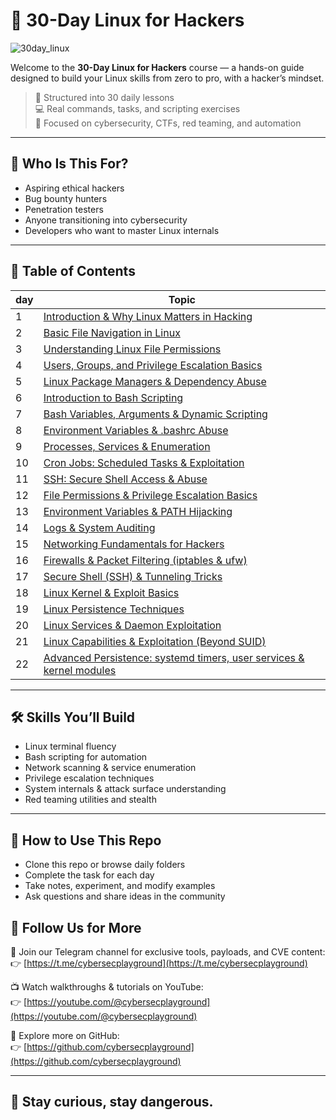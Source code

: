 # 🐧 30-Day Linux for Hackers
![30day_linux](https://github.com/user-attachments/assets/f99d5a61-7e2f-4961-b91e-0d6cb0f05c9a)

Welcome to the **30-Day Linux for Hackers** course — a hands-on guide designed to build your Linux skills from zero to pro, with a hacker’s mindset.

> 📅 Structured into 30 daily lessons  
> 💻 Real commands, tasks, and scripting exercises  
> 🎯 Focused on cybersecurity, CTFs, red teaming, and automation

---

## 📌 Who Is This For?

- Aspiring ethical hackers  
- Bug bounty hunters  
- Penetration testers  
- Anyone transitioning into cybersecurity  
- Developers who want to master Linux internals

---
## 🧭 Table of Contents

| day | Topic |
|-----|-------|
| 1   | [Introduction & Why Linux Matters in Hacking](https://github.com/cybersecplayground/30-Day-Linux-for-Hackers/blob/main/01-Intro.md) |
| 2   | [Basic File Navigation in Linux](https://github.com/cybersecplayground/30-Day-Linux-for-Hackers/blob/main/02-Basic%20File%20Navigation%20in%20Linux.md) |
| 3   | [Understanding Linux File Permissions ](https://github.com/cybersecplayground/30-Day-Linux-for-Hackers/blob/main/03-Understanding%20Linux%20File%20Permissions.md)|
| 4   | [Users, Groups, and Privilege Escalation Basics](https://github.com/cybersecplayground/30-Day-Linux-for-Hackers/blob/main/04-Users%2C%20Groups%2C%20and%20Privilege%20Escalation%20Basics.md) |
| 5   | [Linux Package Managers & Dependency Abuse](https://github.com/cybersecplayground/30-Day-Linux-for-Hackers/blob/main/05-Linux%20Package%20Managers%20%26%20Dependency%20Abuse.md) |
| 6   | [Introduction to Bash Scripting](https://github.com/cybersecplayground/30-Day-Linux-for-Hackers/blob/main/06-Introduction%20to%20Bash%20Scripting.md) |
| 7 | [Bash Variables, Arguments & Dynamic Scripting](https://github.com/cybersecplayground/30-Day-Linux-for-Hackers/blob/main/07-Bash%20Variables%2C%20Arguments%20%26%20Dynamic%20Scripting.md) |
| 8 | [Environment Variables & .bashrc Abuse](https://github.com/cybersecplayground/30-Day-Linux-for-Hackers/blob/main/08-Environment%20Variables%20%26%20.bashrc%20Abuse.md) |
| 9 | [Processes, Services & Enumeration](https://github.com/cybersecplayground/30-Day-Linux-for-Hackers/blob/main/09-Processes%2C%20Services%20%26%20Enumeration.md) |
| 10 | [Cron Jobs: Scheduled Tasks & Exploitation](https://github.com/cybersecplayground/30-Day-Linux-for-Hackers/blob/main/10-Cron%20Jobs%3A%20Scheduled%20Tasks%20%26%20Exploitation.md) |
| 11 | [SSH: Secure Shell Access & Abuse](https://github.com/cybersecplayground/30-Day-Linux-for-Hackers/blob/main/11-SSH_Access_And_Abuse.md) |
| 12 | [File Permissions & Privilege Escalation Basics](https://github.com/cybersecplayground/30-Day-Linux-for-Hackers/blob/main/12-File-Permissions%26Privilege-Escalation-Basics.md) |
| 13 | [Environment Variables & PATH Hijacking](https://github.com/cybersecplayground/30-Day-Linux-for-Hackers/blob/main/13_Environment_Variables_and_PATH_Hijacking.md) |
| 14 | [Logs & System Auditing](https://github.com/cybersecplayground/30-Day-Linux-for-Hackers/blob/main/14_Logs_and_Auditing.md) |
| 15 | [Networking Fundamentals for Hackers](https://github.com/cybersecplayground/30-Day-Linux-for-Hackers/blob/main/15_Networking_Fundamentals.md) |
| 16 | [Firewalls & Packet Filtering (iptables & ufw)](https://github.com/cybersecplayground/30-Day-Linux-for-Hackers/blob/main/16_Firewalls_and_Packet_Filtering.md) | 
| 17 | [Secure Shell (SSH) & Tunneling Tricks](https://github.com/cybersecplayground/30-Day-Linux-for-Hackers/blob/main/17_SSH_and_Tunneling.md) |
| 18 | [Linux Kernel & Exploit Basics](https://github.com/cybersecplayground/30-Day-Linux-for-Hackers/blob/main/18_Kernel_Exploits.md) |
| 19 | [Linux Persistence Techniques](https://github.com/cybersecplayground/30-Day-Linux-for-Hackers/blob/main/19_Linux_Persistence.md) | 
| 20 | [Linux Services & Daemon Exploitation](https://github.com/cybersecplayground/30-Day-Linux-for-Hackers/blob/main/20_Services_and_Daemon_Exploitation.md) |
| 21 | [Linux Capabilities & Exploitation (Beyond SUID)](https://github.com/cybersecplayground/30-Day-Linux-for-Hackers/blob/main/21_Linux_Capabilities_and_Exploitation.md) |
| 22 | [Advanced Persistence: systemd timers, user services & kernel modules](https://github.com/cybersecplayground/30-Day-Linux-for-Hackers/blob/main/22_Advanced_Persistence.md) |

--- 

## 🛠 Skills You’ll Build

- Linux terminal fluency  
- Bash scripting for automation  
- Network scanning & service enumeration  
- Privilege escalation techniques  
- System internals & attack surface understanding  
- Red teaming utilities and stealth

---

## 📂 How to Use This Repo

- Clone this repo or browse daily folders
- Complete the task for each day
- Take notes, experiment, and modify examples
- Ask questions and share ideas in the community




## 📣 Follow Us for More

💬 Join our Telegram channel for exclusive tools, payloads, and CVE content:  
👉 [https://t.me/cybersecplayground](https://t.me/cybersecplayground)

📺 Watch walkthroughs & tutorials on YouTube:  
👉 [https://youtube.com/@cybersecplayground](https://youtube.com/@cybersecplayground)

🔗 Explore more on GitHub:  
👉 [https://github.com/cybersecplayground](https://github.com/cybersecplayground)

---

## 🔐 Stay curious, stay dangerous.
